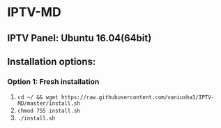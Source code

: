 # IPTV-MD
## IPTV Panel: Ubuntu 16.04(64bit)



## Installation options:
### Option 1: Fresh installation
1. `cd ~/ && wget https://raw.githubusercontent.com/vaniusha3/IPTV-MD/master/install.sh`
2. `chmod 755 install.sh`
3. `./install.sh`
